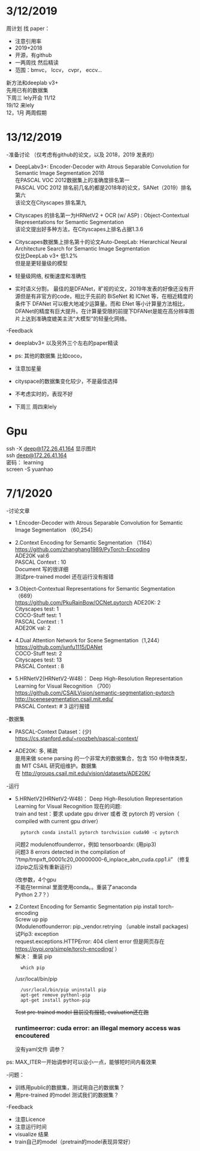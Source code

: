 
# 3/12/2019 

周计划 找 paper：
* 注意引用率 
* 2019+2018
* 开源，有github
* 一两周找 然后精读
* 范围：bmvc， Iccv， cvpr， eccv…

新方法和deeplab v3+  
先用已有的数据集  
下周三 lely开会 11/12  
19/12 来lely  
12，1月 两周假期 

# 13/12/2019

-准备讨论 （仅考虑有github的论文，以及 2018，2019 发表的）

*  DeepLabv3+: Encoder-Decoder with Atrous Separable Convolution for Semantic Image Segmentation 2018  
在PASCAL VOC 2012数据集上的准确度排名第一  
PASCAL VOC 2012 排名前几名的都是2018年的论文，SANet（2019）排名第六  
该论文在Cityscapes 排名第九  

*  Cityscapes 的排名第一为HRNetV2 + OCR (w/ ASP) : Object-Contextual Representations for Semantic Segmentation  
该论文提出好多种方法，在Cityscapes上排名占据1.3.6

*  Cityscapes数据集上排名第十的论文Auto-DeepLab: Hierarchical Neural Architecture Search for Semantic Image Segmentation  
仅比DeepLab v3+ 低1.2%  
但是是更轻量级的模型

*  轻量级网络, 权衡速度和准确性
*  实时语义分割， 最佳的是DFANet，旷视的论文，2019年发表的好像还没有开源但是有非官方的code，相比于先前的 BiSeNet 和 ICNet 等，在相近精度的条件下 DFANet 可以极大地减少运算量。而和 ENet 等小计算量方法相比，DFANet的精度有巨大提升。在计算量受限的前提下DFANet是能在高分辨率图片上达到准确度媲美主流“大模型”的轻量化网络。

-Feedback
* deeplabv3+ 以及另外三个左右的paper精读

* ps: 其他的数据集 比如coco，
* 注意加星量
* cityspace的数据集变化较少，不是最佳选择
* 不考虑实时的，表现不好
* 下周三 周四来lely

# Gpu
ssh -X deep@172.26.41.164 显示图片  
ssh deep@172.26.41.164  
密码： learning  
screen -S yuanhao

# 7/1/2020  

-讨论文章
* 1.Encoder-Decoder with Atrous Separable Convolution for Semantic Image Segmentation （60,254）

* 2.Context Encoding for Semantic Segmentation （1164）  
https://github.com/zhanghang1989/PyTorch-Encoding  
ADE20K val:6  
PASCAL Context : 10  
Document 写的很详细  
测试pre-trained model 还在运行没有报错

* 3.Object-Contextual Representations for Semantic Segmentation （669）  
https://github.com/PkuRainBow/OCNet.pytorch
ADE20K: 2  
Cityscapes test: 1  
COCO-Stuff test: 1  
PASCAL Context : 1  
ADE20K val: 2 

* 4.Dual Attention Network for Scene Segmentation（1,244）
https://github.com/junfu1115/DANet  
COCO-Stuff test: 2  
Cityscapes test: 13  
PASCAL Context : 8

* 5.HRNetV2(HRNetV2-W48)： Deep High-Resolution Representation Learning for Visual Recognition （700）    
https://github.com/CSAILVision/semantic-segmentation-pytorch  
http://scenesegmentation.csail.mit.edu/  
PASCAL Context: # 3
运行报错

-数据集
* PASCAL-Context Dataset：(少)  
https://cs.stanford.edu/~roozbeh/pascal-context/

* ADE20K: 多, 稀疏  
是用来做 scene parsing 的一个非常大的数据集合，包含 150 中物体类型，由 MIT CSAIL 研究组维护。数据集在 http://groups.csail.mit.edu/vision/datasets/ADE20K/

-运行

* 5.HRNetV2(HRNetV2-W48)： Deep High-Resolution Representation Learning for Visual Recognition 
现在的问题:  
train and test：要求 update gpu driver 或者 改 pytorch 的 version（ compiled with current gpu driver）

        pytorch conda install pytorch torchvision cuda90 -c pytorch  
	问题2 modulenotfounderror，例如 tensorboardx: (用pip3)  
	问题3 8 errors detected in the compilation of “/tmp/tmpxft_00001c20_00000000-6_inplace_abn_cuda.cpp1.ii” 
（修复过pip之后没有重新运行）

    (改参数，4个gpu  
    不能在terminal 里面使用conda。。重装了anaconda  
    Python 2.7？）
* 2.Context Encoding for Semantic Segmentation
        pip install torch-encoding  
	Screw up pip  
	(Modulenotfounderror: pip._vendor.retrying （unable install packages)  
	试Pip3: exception  
	request.exceptions.HTTPError: 404 client error 但是网页存在 https://pypi.org/simple/torch-encoding/ ）  
	解决： 重装 pip

        which pip
	/usr/local/bin/pip

		/usr/local/bin/pip uninstall pip
		apt-get remove pythonl-pip
		apt-get install python-pip

    ~~Test pre-trained model 目前没有报错, evaluation还在跑~~ 
    ### runtimeerror: cuda error: an illegal memory access was encoutered
    没有yaml文件 调参？

ps: MAX_ITER一开始调参时可以设小一点，能够短时间内看效果

-问题：
* 训练用public的数据集，测试用自己的数据集？
* 用pre-trained 的model 测试我们的数据集？

-Feedback
* 注意Licence
* 注意运行时间
* visualize 结果
* train自己的model（pretrain的model表现异常好）
